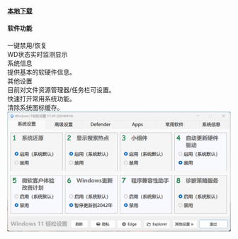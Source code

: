 #### [本地下载](https://rr.855955.xyz/Win11轻松设置.zip)
#### 软件功能
一键禁用/恢复  
WD状态实时监测显示  
系统信息  
提供基本的软硬件信息。  
其他设置  
目前对文件资源管理器/任务栏可设置。  
快速打开常用系统功能。  
清除系统图标缓存。  
![](../image/w11qssz.png)